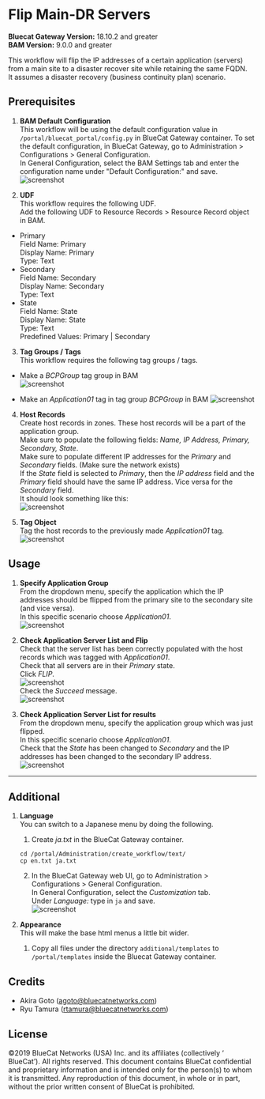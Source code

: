 # Flip Main-DR Servers  
**Bluecat Gateway Version:** 18.10.2 and greater  
**BAM Version:** 9.0.0 and greater  

This workflow will flip the IP addresses of a certain application (servers) from a main site to a disaster recover site while retaining the same FQDN.   
It assumes a disaster recovery (business continuity plan) scenario.    

## Prerequisites
1. **BAM Default Configuration**  
This workflow will be using the default configuration value in `/portal/bluecat_portal/config.py` in BlueCat Gateway container.  To set the default configuration, in BlueCat Gateway, go to Administration > Configurations > General Configuration.  
In General Configuration, select the BAM Settings tab and enter the configuration name under "Default Configuration:" and save.  
![screenshot](img/BAM_default_settings.jpg?raw=true "BAM_default_settings")

2. **UDF**  
This workflow requires the following UDF.  
Add the following UDF to Resource Records > Resource Record object in BAM.  
  - Primary    
  Field Name: Primary    
  Display Name: Primary    
  Type: Text  
  - Secondary  
  Field Name: Secondary  
  Display Name: Secondary  
  Type: Text  
  - State  
  Field Name: State  
  Display Name: State  
  Type: Text  
  Predefined Values: Primary | Secondary  

3. **Tag Groups / Tags**  
This workflow requires the following tag groups / tags.    
  - Make a *BCPGroup* tag group in BAM  
![screenshot](img/DR_BCPGroup.jpg?raw=true "DR_BCPGroup")

  - Make an *Application01* tag in tag group *BCPGroup* in BAM
![screenshot](img/DR_app_tag.jpg?raw=true "DR_app_tag")

4. **Host Records**  
Create host records in zones. These host records will be a part of the application group.  
Make sure to populate the following fields: *Name, IP Address, Primary, Secondary, State*.  
Make sure to populate different IP addresses for the *Primary* and *Secondary* fields. (Make sure the network exists)   
If the *State* field is selected to *Primary*, then the *IP address* field and the *Primary* field should have the same IP address. Vice versa for the *Secondary* field.  
It should look something like this:  
![screenshot](img/DR_Host_Record.jpg?raw=true "DR_Host_Record")

5. **Tag Object**  
Tag the host records to the previously made *Application01* tag.
![screenshot](img/DR_RR_tag.jpg?raw=true "DR_RR_tag")

## Usage  

1. **Specify Application Group**  
From the dropdown menu, specify the application which the IP addresses should be flipped from the primary site to the secondary site (and vice versa).  
In this specific scenario choose *Application01*.  
![screenshot](img/DR_flip1.jpg?raw=true "DR_flip1")  

2. **Check Application Server List and Flip**  
Check that the server list has been correctly populated with the host records which was tagged with *Application01*.  
Check that all servers are in their *Primary* state.  
Click *FLIP*.  
![screenshot](img/DR_flip2.jpg?raw=true "DR_flip2")  
Check the *Succeed* message.  
![screenshot](img/DR_flip3.jpg?raw=true "DR_flip3")  

3. **Check Application Server List for results**  
From the dropdown menu, specify the application group which was just flipped.  
In this specific scenario choose *Application01*.  
Check that the *State* has been changed to *Secondary* and the IP addresses has been changed to the secondary IP address.   
![screenshot](img/DR_flip4.jpg?raw=true "DR_flip4")  

---

## Additional  

1. **Language**  
You can switch to a Japanese menu by doing the following.  
    1. Create *ja.txt* in the BlueCat Gateway container.  
    ```
    cd /portal/Administration/create_workflow/text/  
    cp en.txt ja.txt  
    ```  
    2. In the BlueCat Gateway web UI, go to Administration > Configurations > General Configuration.   
    In General Configuration, select the *Customization* tab.  
    Under *Language:* type in `ja` and save.  
    ![screenshot](img/langauge_ja.jpg?raw=true "langauge_ja")  

2. **Appearance**  
This will make the base html menus a little bit wider.  
    1. Copy all files under the directory `additional/templates` to `/portal/templates` inside the Bluecat Gateway container.  

## Credits  
- Akira Goto (agoto@bluecatnetworks.com)  
- Ryu Tamura (rtamura@bluecatnetworks.com)   

## License
©2019 BlueCat Networks (USA) Inc. and its affiliates (collectively ‘ BlueCat’). All rights reserved. This document contains BlueCat confidential and proprietary information and is intended only for the person(s) to whom it is transmitted. Any reproduction of this document, in whole or in part, without the prior written consent of BlueCat is prohibited.
